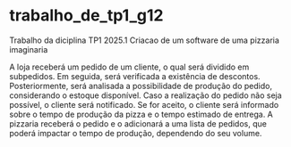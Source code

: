 # trabalho_de_tp1_g12
Trabalho da diciplina TP1 2025.1 
Criacao de um software de uma pizzaria imaginaria

A loja receberá um pedido de um cliente, o qual será dividido em subpedidos. Em seguida, será verificada a existência de descontos. Posteriormente, será analisada a possibilidade de produção do pedido, considerando o estoque disponível. Caso a realização do pedido não seja possível, o cliente será notificado. Se for aceito, o cliente será informado sobre o tempo de produção da pizza e o tempo estimado de entrega. A pizzaria receberá o pedido e o adicionará a uma lista de pedidos, que poderá impactar o tempo de produção, dependendo do seu volume.
